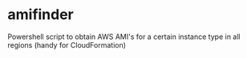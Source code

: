 # amifinder
Powershell script to obtain AWS AMI's for a certain instance type in all regions (handy for CloudFormation)
